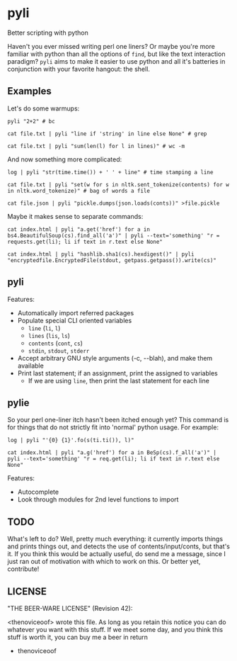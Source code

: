 pyli
================================================================================
Better scripting with python

Haven't you ever missed writing perl one liners? Or maybe you're more
familiar with python than all the options of `find`, but like the text
interaction paradigm? `pyli` aims to make it easier to use python and
all it's batteries in conjunction with your favorite hangout: the
shell.

Examples
--------------------------------------------------------------------------------
Let's do some warmups:

    pyli "2+2" # bc

    cat file.txt | pyli "line if 'string' in line else None" # grep

    cat file.txt | pyli "sum(len(l) for l in lines)" # wc -m

And now something more complicated:

    log | pyli "str(time.time()) + ' ' + line" # time stamping a line

    cat file.txt | pyli "set(w for s in nltk.sent_tokenize(contents) for w in nltk.word_tokenize)" # bag of words a file

    cat file.json | pyli "pickle.dumps(json.loads(conts))" >file.pickle

Maybe it makes sense to separate commands:

    cat index.html | pyli "a.get('href') for a in bs4.BeautifulSoup(cs).find_all('a')" | pyli --text='something' "r = requests.get(li); li if text in r.text else None"

    cat index.html | pyli "hashlib.sha1(cs).hexdigest()" | pyli "encryptedfile.EncryptedFile(stdout, getpass.getpass()).write(cs)"


pyli
--------------------------------------------------------------------------------
Features:
 - Automatically import referred packages
 - Populate special CLI oriented variables
   - `line` (`li`, `l`)
   - `lines` (`lis`, `ls`)
   - `contents` (`cont`, `cs`)
   - `stdin`, `stdout`, `stderr`
 - Accept arbitrary GNU style arguments (-c, --blah), and make them available
 - Print last statement; if an assignment, print the assigned to variables
   - If we are using `line`, then print the last statement for each
     line


pylie
--------------------------------------------------------------------------------
So your perl one-liner itch hasn't been itched enough yet? This
command is for things that do not strictly fit into 'normal' python
usage. For example:

    log | pyli "'{0} {1}'.fo(s(ti.ti()), l)"

    cat index.html | pyli "a.g('href') for a in BeSp(cs).f_all('a')" | pyli --text='something' "r = req.get(li); li if text in r.text else None"

Features:
 - Autocomplete
 - Look through modules for 2nd level functions to import


TODO
--------------------------------------------------------------------------------
What's left to do? Well, pretty much everything: it currently imports
things and prints things out, and detects the use of
contents/input/conts, but that's it. If you think this would be
actually useful, do send me a message, since I just ran out of
motivation with which to work on this. Or better yet, contribute!


LICENSE
--------------------------------------------------------------------------------
"THE BEER-WARE LICENSE" (Revision 42):

&lt;thenoviceoof&gt; wrote this file. As long as you retain this notice you
can do whatever you want with this stuff. If we meet some day, and you think
this stuff is worth it, you can buy me a beer in return

 - thenoviceoof
